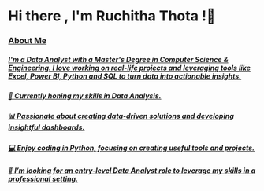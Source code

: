 <h1> Hi there , I'm Ruchitha Thota !👋</h1>
<a href ="https://www.linkedin.com/in/ruchithathota/">

<h3> About Me </h3>
<h5>I'm a Data Analyst with a Master's Degree in Computer Science & Engineering. I love working on real-life projects and leveraging tools like Excel, Power BI, Python and SQL to turn data into actionable insights.</h5>

<h5> 🌱 Currently honing my skills in Data Analysis.</h5>
<h5>📊 Passionate about creating data-driven solutions and developing insightful dashboards.</h5>
<h5>💻 Enjoy coding in Python, focusing on creating useful tools and projects.</h5>
<h5>🎯 I’m looking for an entry-level Data Analyst role to leverage my skills in a professional setting.</h5>

